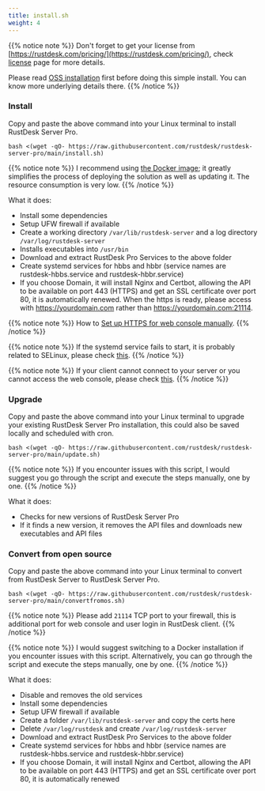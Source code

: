 ```yaml
---
title: install.sh
weight: 4
---
```


{{% notice note %}}
Don't forget to get your license from [https://rustdesk.com/pricing/](https://rustdesk.com/pricing/), check [license](https://rustdesk.com/docs/en/self-host/rustdesk-server-pro/license/) page for more details.

Please read [OSS installation](https://rustdesk.com/docs/en/self-host/rustdesk-server-oss/install/) first before doing this simple install. You can know more underlying details there.
{{% /notice %}}

### Install

Copy and paste the above command into your Linux terminal to install RustDesk Server Pro.

`bash <(wget -qO- https://raw.githubusercontent.com/rustdesk/rustdesk-server-pro/main/install.sh)`

{{% notice note %}}
I recommend using [the Docker image](https://rustdesk.com/docs/en/self-host/rustdesk-server-pro/installscript/docker/#docker-compose); it greatly simplifies the process of deploying the solution as well as updating it. The resource consumption is very low.
{{% /notice %}}

What it does:

- Install some dependencies
- Setup UFW firewall if available
- Create a working directory `/var/lib/rustdesk-server` and a log directory `/var/log/rustdesk-server`
- Installs executables into `/usr/bin`
- Download and extract RustDesk Pro Services to the above folder
- Create systemd services for hbbs and hbbr (service names are rustdesk-hbbs.service and rustdesk-hbbr.service)
- If you choose Domain, it will install Nginx and Certbot, allowing the API to be available on port 443 (HTTPS) and get an SSL certificate over port 80, it is automatically renewed. When the https is ready, please access with https://yourdomain.com rather than https://yourdomain.com:21114.

{{% notice note %}}
How to [Set up HTTPS for web console manually](https://rustdesk.com/docs/en/self-host/rustdesk-server-pro/faq/#set-up-https-for-web-console-manually).
{{% /notice %}}

{{% notice note %}}
If the systemd service fails to start, it is probably related to SELinux, please check [this](https://rustdesk.com/docs/en/self-host/rustdesk-server-pro/faq/#selinux).
{{% /notice %}}

{{% notice note %}}
If your client cannot connect to your server or you cannot access the web console, please check [this](https://rustdesk.com/docs/en/self-host/rustdesk-server-pro/faq/#firewall).
{{% /notice %}}

### Upgrade

Copy and paste the above command into your Linux terminal to upgrade your existing RustDesk Server Pro installation, this could also be saved locally and scheduled with cron.

`bash <(wget -qO- https://raw.githubusercontent.com/rustdesk/rustdesk-server-pro/main/update.sh)`

{{% notice note %}}
If you encounter issues with this script, I would suggest you go through the script and execute the steps manually, one by one.
{{% /notice %}}

What it does:

- Checks for new versions of RustDesk Server Pro
- If it finds a new version, it removes the API files and downloads new executables and API files

### Convert from open source

Copy and paste the above command into your Linux terminal to convert from RustDesk Server to RustDesk Server Pro.

`bash <(wget -qO- https://raw.githubusercontent.com/rustdesk/rustdesk-server-pro/main/convertfromos.sh)`

{{% notice note %}}
Please add `21114` TCP port to your firewall, this is additional port for web console and user login in RustDesk client.
{{% /notice %}}

{{% notice note %}}
I would suggest switching to a Docker installation if you encounter issues with this script. Alternatively, you can go through the script and execute the steps manually, one by one.
{{% /notice %}}

What it does:

- Disable and removes the old services
- Install some dependencies
- Setup UFW firewall if available
- Create a folder `/var/lib/rustdesk-server` and copy the certs here
- Delete `/var/log/rustdesk` and create `/var/log/rustdesk-server`
- Download and extract RustDesk Pro Services to the above folder
- Create systemd services for hbbs and hbbr (service names are rustdesk-hbbs.service and rustdesk-hbbr.service)
- If you choose Domain, it will install Nginx and Certbot, allowing the API to be available on port 443 (HTTPS) and get an SSL certificate over port 80, it is automatically renewed
